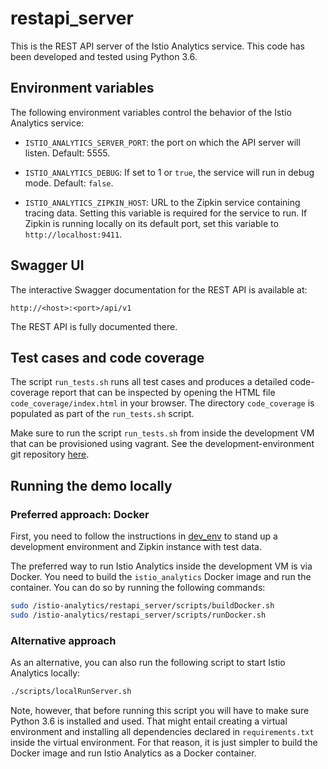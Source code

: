 # restapi_server

This is the REST API server of the Istio Analytics service. This code has been developed and tested
using Python 3.6.

## Environment variables

The following environment variables control the behavior of the Istio Analytics service:

* `ISTIO_ANALYTICS_SERVER_PORT`: the port on which the API server will listen. Default: 5555.

* `ISTIO_ANALYTICS_DEBUG`: If set to 1 or `true`, the service will run in debug mode. Default: `false`.

* `ISTIO_ANALYTICS_ZIPKIN_HOST`: URL to the Zipkin service containing tracing data. Setting this variable is required for the service to run. If Zipkin is running locally on its default port, set this variable to `http://localhost:9411`.

## Swagger UI

The interactive Swagger documentation for the REST API is available at:

```
http://<host>:<port>/api/v1
```

The REST API is fully documented there.

## Test cases and code coverage

The script `run_tests.sh` runs all test cases and produces a detailed code-coverage report that can be inspected by opening the HTML file `code_coverage/index.html` in your browser. The directory `code_coverage` is populated as part of the `run_tests.sh` script.

Make sure to run the script `run_tests.sh` from inside the development VM that can be provisioned using vagrant. See the development-environment git repository [here](https://github.ibm.com/istio-analytics/dev_env).

## Running the demo locally

### Preferred approach: Docker

First, you need to follow the instructions in [dev_env](https://github.ibm.com/istio-analytics/dev_env/) to stand up a development environment and Zipkin instance with test data.

The preferred way to run Istio Analytics inside the development VM is via Docker. You need to build the `istio_analytics` Docker image and run the container. You can do so by running the following commands:

```bash
sudo /istio-analytics/restapi_server/scripts/buildDocker.sh
sudo /istio-analytics/restapi_server/scripts/runDocker.sh
```

### Alternative approach

As an alternative, you can also run the following script to start Istio Analytics locally:
```bash
./scripts/localRunServer.sh
```

Note, however, that before running this script you will have to make sure Python 3.6 is installed and used. That might entail creating a virtual environment and installing all dependencies declared in `requirements.txt` inside the virtual environment. For that reason, it is just simpler to build the Docker image and run Istio Analytics as a Docker container.
